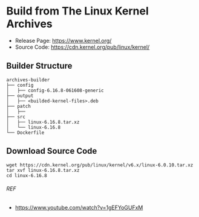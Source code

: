 # Build from The Linux Kernel Archives

- Release Page: https://www.kernel.org/
- Source Code: https://cdn.kernel.org/pub/linux/kernel/

## Builder Structure
```
archives-builder
├── config
│   ├── config-6.16.8-061608-generic
├── output
│   ├── <builded-kernel-files>.deb
├── patch
│   ├── 
├── src
│   ├── linux-6.16.8.tar.xz
│   └── linux-6.16.8
└── Dockerfile
```

## Download Source Code
```
wget https://cdn.kernel.org/pub/linux/kernel/v6.x/linux-6.0.10.tar.xz
tar xvf linux-6.16.8.tar.xz
cd linux-6.16.8
```

###### REF
- https://www.youtube.com/watch?v=1gEFYoGUFxM